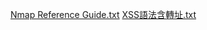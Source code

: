 [Nmap Reference Guide.txt](https://github.com/cchaha1015/cchaha/files/7129348/Nmap.Reference.Guide.txt)
[XSS語法含轉址.txt](https://github.com/cchaha1015/cchaha/files/7129353/XSS.txt)
